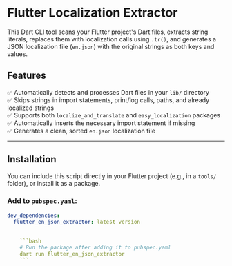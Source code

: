 # Flutter Localization Extractor

This Dart CLI tool scans your Flutter project's Dart files, extracts string literals, replaces them with localization calls using `.tr()`, and generates a JSON localization file (`en.json`) with the original strings as both keys and values.

## Features

✅ Automatically detects and processes Dart files in your `lib/` directory  
✅ Skips strings in import statements, print/log calls, paths, and already localized strings  
✅ Supports both `localize_and_translate` and `easy_localization` packages  
✅ Automatically inserts the necessary import statement if missing  
✅ Generates a clean, sorted `en.json` localization file  

---

## Installation

You can include this script directly in your Flutter project (e.g., in a `tools/` folder), or install it as a package.

### Add to `pubspec.yaml`:

```yaml
dev_dependencies:
  flutter_en_json_extractor: latest version
    
    
    ```bash
    # Run the package after adding it to pubspec.yaml
    dart run flutter_en_json_extractor
    ```